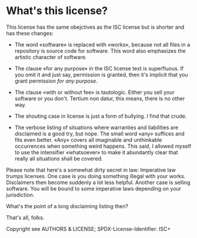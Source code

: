 # What's this license?

This license has the same obejctives as the ISC license but is shorter and has
these changes:

- The word «software» is replaced with «works», because not all files in a
repository is source code for software. This word also emphasizes the artistic
character of software.

- The clause «for any purpose» in the ISC license text is superfluous. If you
omit it and just say, permission is granted, then it's implicit that you grant
permission *for any purpose*.

- The clause «with or without fee» is tautologic. Either you sell your software
or you don't. Tertium non datur, this means, there is no other way.

- The shouting case in license is just a form of bullying. I find that crude.

- The verbose listing of situations where warranties and liabilities are
disclaimed is a good try, but nope. The small word «any» suffices and fits even
better. «Any» covers all imaginable and unthinkable occurrences when something
weird happens. This said, I allowed myself to use the intensifier «whatsoever»
to make it abundantly clear that really all situations shall be covered.

Please note that here's a somewhat dirty secret in law: Imperative law trumps
licenses. One case is you doing something illegal with your works. Disclaimers
then become suddenly a lot less helpful. Another case is selling software. You
will be bound to some imperative laws depending on your jurisdiction.

What's the point of a long disclaiming listing then?

That's all, folks.

Copyright see AUTHORS & LICENSE; SPDX-License-Identifier: ISC+
